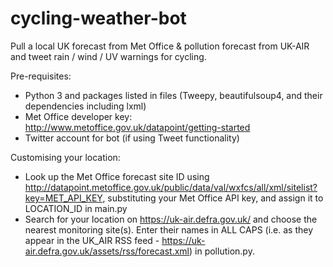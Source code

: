 # cycling-weather-bot
Pull a local UK forecast from Met Office & pollution forecast from UK-AIR and tweet rain / wind / UV warnings for cycling.

Pre-requisites:
  - Python 3 and packages listed in files (Tweepy, beautifulsoup4, and their dependencies including lxml)
  - Met Office developer key: http://www.metoffice.gov.uk/datapoint/getting-started
  - Twitter account for bot (if using Tweet functionality)
  
Customising your location:
  - Look up the Met Office forecast site ID using http://datapoint.metoffice.gov.uk/public/data/val/wxfcs/all/xml/sitelist?key=MET_API_KEY, substituting your Met Office API key, and assign it to LOCATION_ID in main.py
  - Search for your location on https://uk-air.defra.gov.uk/ and choose the nearest monitoring site(s). Enter their names in ALL CAPS (i.e. as they appear in the UK_AIR RSS feed - https://uk-air.defra.gov.uk/assets/rss/forecast.xml) in pollution.py.

